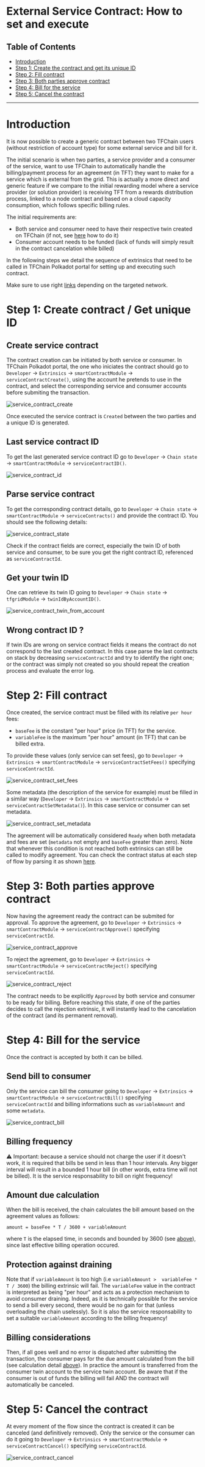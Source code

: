<h1>External Service Contract: How to set and execute</h1>
<h2>Table of Contents</h2>

- [Introduction](#introduction)
- [Step 1: Create the contract and get its unique ID](#step-1-create-the-contract-and-get-its-unique-id)
- [Step 2: Fill contract](#step-2-fill-contract)
- [Step 3: Both parties approve contract](#step-3-both-parties-approve-contract)
- [Step 4: Bill for the service](#step-4-bill-for-the-service)
- [Step 5: Cancel the contract](#step-5-cancel-the-contract)

***


# Introduction

It is now possible to create a generic contract between two TFChain users (without restriction of account type) for some external service and bill for it.

The initial scenario is when two parties, a service provider and a consumer of the service, want to use TFChain to automatically handle the billing/payment process for an agreement (in TFT) they want to make for a service which is external from the grid.
This is actually a more direct and generic feature if we compare to the initial rewarding model where a service provider (or solution provider) is receiving TFT from a rewards distribution process, linked to a node contract and based on a cloud capacity consumption, which follows specific billing rules.

The initial requirements are:
- Both service and consumer need to have their respective twin created on TFChain (if not, see [here](tfchain_create_twin.md) how to do it)
- Consumer account needs to be funded (lack of funds will simply result in the contract cancelation while billed)

<!-- NB: A twin is automatically created when user first register to TFGrid via TFConnect app or Dashboard. For devnet purpose, see [here](/docs/create_farm.md#step-5-create-a-twin) how to create a twin on TFChain. -->

In the following steps we detail the sequence of extrinsics that need to be called in TFChain Polkadot portal for setting up and executing such contract.
<!-- We also show how to check if everything is going the right way via the TFChain GraphQL interface. -->
Make sure to use right [links](tfchain.md#tfchain-interfaces) depending on the targeted network.


# Step 1: Create contract / Get unique ID

## Create service contract

The contract creation can be initiated by both service or consumer.
In TFChain Polkadot portal, the one who iniciates the contract should go to `Developer` -> `Extrinsics` -> `smartContractModule` -> `serviceContractCreate()`, using the account he pretends to use in the contract, and select the corresponding service and consumer accounts before submiting the transaction.

![service_contract_create](img/service_contract_create.png) 

Once executed the service contract is `Created` between the two parties and a unique ID is generated.

## Last service contract ID

To get the last generated service contract ID go to `Developer` -> `Chain state` -> `smartContractModule` -> `serviceContractID()`.

![service_contract_id](img/service_contract_id.png)

## Parse service contract

To get the corresponding contract details, go to `Developer` -> `Chain state` -> `smartContractModule` -> `serviceContracts()` and provide the contract ID.
You should see the following details:

![service_contract_state](img/service_contract_state.png)

Check if the contract fields are correct, especially the twin ID of both service and consumer, to be sure you get the right contract ID, referenced as `serviceContractId`.

## Get your twin ID

One can retrieve its twin ID going to `Developer` -> `Chain state` -> `tfgridModule` -> `twinIdByAccountID()`.

![service_contract_twin_from_account](img/service_contract_twin_from_account.png)

## Wrong contract ID ?

If twin IDs are wrong on service contract fields it means the contract do not correspond to the last created contract.
In this case parse the last contracts on stack by decreasing `serviceContractId` and try to identify the right one; or the contract was simply not created so you should repeat the creation process and evaluate the error log.


# Step 2: Fill contract

Once created, the service contract must be filled with its relative `per hour` fees:
- `baseFee` is the constant "per hour" price (in TFT) for the service.
- `variableFee` is the maximum "per hour" amount (in TFT) that can be billed extra.

To provide these values (only service can set fees), go to `Developer` -> `Extrinsics` -> `smartContractModule` -> `serviceContractSetFees()` specifying `serviceContractId`.

![service_contract_set_fees](img/service_contract_set_fees.png)

Some metadata (the description of the service for example) must be filled in a similar way (`Developer` -> `Extrinsics` -> `smartContractModule` -> `serviceContractSetMetadata()`).
In this case service or consumer can set metadata.

![service_contract_set_metadata](img/service_contract_set_metadata.png)

The agreement will be automatically considered `Ready` when both metadata and fees are set (`metadata` not empty and `baseFee` greater than zero).
Note that whenever this condition is not reached both extrinsics can still be called to modify agreement.
You can check the contract status at each step of flow by parsing it as shown [here](#parse-service-contract).


# Step 3: Both parties approve contract

Now having the agreement ready the contract can be submited for approval.
To approve the agreement, go to `Developer` -> `Extrinsics` -> `smartContractModule` -> `serviceContractApprove()` specifying `serviceContractId`.

![service_contract_approve](img/service_contract_approve.png)

To reject the agreement, go to `Developer` -> `Extrinsics` -> `smartContractModule` -> `serviceContractReject()` specifying `serviceContractId`.

![service_contract_reject](img/service_contract_reject.png)

The contract needs to be explicitly `Approved` by both service and consumer to be ready for billing.
Before reaching this state, if one of the parties decides to call the rejection extrinsic, it will instantly lead to the cancelation of the contract (and its permanent removal).


# Step 4: Bill for the service

Once the contract is accepted by both it can be billed.

## Send bill to consumer 

Only the service can bill the consumer going to `Developer` -> `Extrinsics` -> `smartContractModule` -> `serviceContractBill()` specifying `serviceContractId` and billing informations such as `variableAmount` and some `metadata`.

![service_contract_bill](img/service_contract_bill.png)

## Billing frequency 

⚠️ Important: because a service should not charge the user if it doesn't work, it is required that bills be send in less than 1 hour intervals.
Any bigger interval will result in a bounded 1 hour bill (in other words, extra time will not be billed).
It is the service responsability to bill on right frequency!

## Amount due calculation 

When the bill is received, the chain calculates the bill amount based on the agreement values as follows: 

~~~
amount = baseFee * T / 3600 + variableAmount 
~~~

where `T` is the elapsed time, in seconds and bounded by 3600 (see [above](#billing-frequency)), since last effective billing operation occured.

## Protection against draining

Note that if `variableAmount` is too high (i.e `variableAmount >  variableFee * T / 3600`) the billing extrinsic will fail.
The `variableFee` value in the contract is interpreted as being "per hour" and acts as a protection mechanism to avoid consumer draining.
Indeed, as it is technically possible for the service to send a bill every second, there would be no gain for that (unless overloading the chain uselessly).
So it is also the service responsability to set a suitable `variableAmount` according to the billing frequency!

## Billing considerations

Then, if all goes well and no error is dispatched after submitting the transaction, the consumer pays for the due amount calculated from the bill (see calculation detail [above](#amount-due-calculation)).
In practice the amount is transferred from the consumer twin account to the service twin account.
Be aware that if the consumer is out of funds the billing will fail AND the contract will automatically be canceled.


# Step 5: Cancel the contract

At every moment of the flow since the contract is created it can be canceled (and definitively removed).
Only the service or the consumer can do it going to `Developer` -> `Extrinsics` -> `smartContractModule` -> `serviceContractCancel()` specifying `serviceContractId`.

![service_contract_cancel](img/service_contract_cancel.png)
